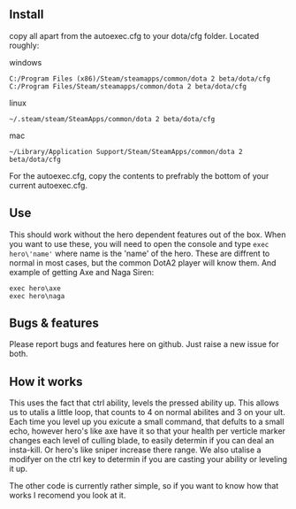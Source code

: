 Install
---

copy all apart from the autoexec.cfg to your dota/cfg folder. Located roughly:

windows

    C:/Program Files (x86)/Steam/steamapps/common/dota 2 beta/dota/cfg
    C:/Program Files/Steam/steamapps/common/dota 2 beta/dota/cfg

linux

    ~/.steam/steam/SteamApps/common/dota 2 beta/dota/cfg
    
mac

    ~/Library/Application Support/Steam/SteamApps/common/dota 2 beta/dota/cfg

For the autoexec.cfg, copy the contents to prefrably the bottom of your current autoexec.cfg.

Use
---

This should work without the hero dependent features out of the box. When you want to use these, you will need to open the console and type `exec hero\'name'` where name is the 'name' of the hero. These are diffrent to normal in most cases, but the common DotA2 player will know them. And example of getting Axe and Naga Siren:
   
    exec hero\axe
    exec hero\naga
    
Bugs & features
---
Please report bugs and features here on github. Just raise a new issue for both.

How it works
---
This uses the fact that ctrl ability, levels the pressed ability up. This allows us to utalis a little loop, that counts to 4 on normal abilites and 3 on your ult. Each time you level up you exicute a small command, that defults to a small echo, however hero's like axe have it so that your health per verticle marker changes each level of culling blade, to easily determin if you can deal an insta-kill. Or hero's like sniper increase there range.
We also utalise a modifyer on the ctrl key to determin if you are casting your ability or leveling it up.

The other code is currently rather simple, so if you want to know how that works I recomend you look at it.
